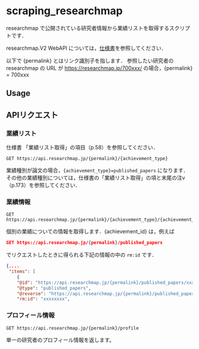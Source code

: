 # scraping_researchmap

researchmap で公開されている研究者情報から業績リストを取得するスクリプトです．

researchmap.V2 WebAPI については，[仕様書](https://researchmap.jp/public/organ/WebAPI)を参照してください．

以下で  {permalink} とはリンク識別子を指します．
参照したい研究者の researchmap の URL が https://researchmap.jp/700xxx/ の場合，{permalink} = 700xxx

## Usage



## APIリクエスト

### 業績リスト
仕様書 「業績リスト取得」の項目（p.58）を参照してください．
```
GET https://api.researchmap.jp/{permalink}/{achievement_type}
```
業績種別が論文の場合，`{achievement_type}=published_papers` になります．
その他の業績種別については，仕様書の「業績リスト取得」の項と末尾の注v（p.173）を参照してください．

### 業績情報
```
GET https://api.researchmap.jp/{permalink}/{achievement_type}/{achievement_id}
```
個別の業績についての情報を取得します．{achievement_id} は，例えば
```JSON
GET https://api.researchmap.jp/{permalink}/published_papers
```
でリクエストしたときに得られる下記の情報の中の `rm:id` です．
```JSON
{....
 "items": [
    {
    "@id": "https://api.researchmap.jp/{permalink}/published_papers/xxxxxxxx",
    "@type": "published_papers",
    "@reverse": "https://api.researchmap.jp/{permalink}/published_papers",
    "rm:id": "xxxxxxxx",
```

### プロフィール情報
```
GET https://api.researchmap.jp/{permalink}/profile
```
単一の研究者のプロフィール情報を返します。


